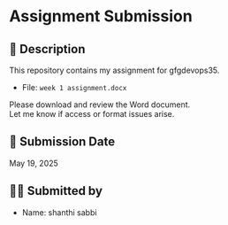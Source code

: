 # Assignment Submission

## 📄 Description
This repository contains my assignment for gfgdevops35.

- File: `week 1 assignment.docx`

Please download and review the Word document.  
Let me know if access or format issues arise.

## 📅 Submission Date
May 19, 2025

## 🙋‍♂️ Submitted by
- Name: shanthi sabbi   
